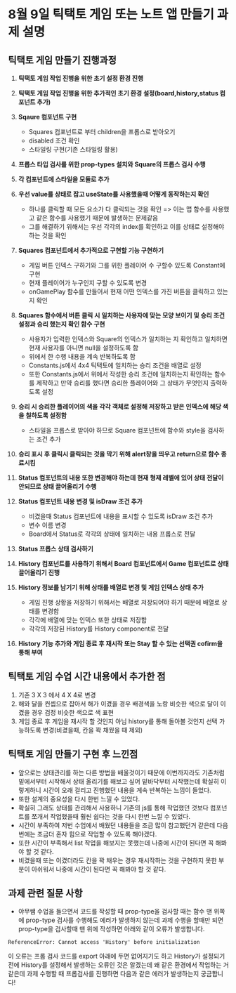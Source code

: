 # 8월 9일 틱택토 게임 또는 노트 앱 만들기 과제 설명

## 틱택토 게임 만들기 진행과정

1. **틱택토 게임 작업 진행을 위한 초기 설정 환경 진행**
2. **틱택토 게임 작업 진행을 위한 추가적인 초기 환경 설정(board,history,status 컴포넌트 추가)**
3. **Sqaure 컴포넌트 구현**

   - Squares 컴포넌트로 부터 children을 프롭스로 받아오기
   - disabled 조건 확인
   - 스타일링 구현(기존 스타일링 활용)

4. **프롭스 타입 검사를 위한 prop-types 설치와 Square의 프롭스 검사 수행**
5. **각 컴포넌트에 스타일을 모듈로 추가**
6. **우선 value를 상태로 잡고 useState를 사용했을때 어떻게 동작하는지 확인**

   - 하나를 클릭할 때 모든 요소가 다 클릭되는 것을 확인 => 이는 맵 함수를 사용했고 같은 함수를 사용했기 때문에 발생하는 문제같음
   - 그를 해결하기 위해서는 우선 각각의 index를 확인하고 이를 상태로 설정해야 하는 것을 확인

7. **Squares 컴포넌트에서 추가적으로 구현할 기능 구현하기**
   - 게임 버튼 인덱스 구하기와 그를 위한 플레이어 수 구할수 있도록 Constant에 구현
   - 현재 플레이어가 누구인지 구할 수 있도록 변경
   - onGamePlay 함수를 만들어서 현재 어떤 인덱스를 가진 버튼을 클릭하고 있는지 확인
8. **Squares 함수에서 버튼 클릭 시 일치하는 사용자에 맞는 모양 보이기 및 승리 조건 설정과 승리 했는지 확인 함수 구현**
   - 사용자가 입력한 인덱스와 Square의 인덱스가 일치하는 지 확인하고 일치하면 현재 사용자를 아니면 null을 설정하도록 함
   - 위에서 한 수행 내용을 계속 반복하도록 함
   - Constants.js에서 4x4 틱택토에 일치하는 승리 조건을 배열로 설정
   - 또한 Constants.js에서 위에서 작성한 승리 조건에 일치하는지 확인하는 함수를 제작하고 만약 승리를 했다면 승리한 플레이어와 그 상태가 무엇인지 출력하도록 설정
9. **승리 시 승리한 플레이어의 색을 각각 객체로 설정해 저장하고 받은 인덱스에 해당 색을 칠하도록 설정함**
   - 스타일을 프롭스로 받아야 하므로 Square 컴포넌트에 함수와 style을 검사하는 조건 추가
10. **승리 표시 후 클릭시 클릭되는 것을 막기 위해 alert창을 띄우고 return으로 함수 종료시킴**
11. **Status 컴포넌트의 내용 또한 변경해야 하는데 현재 형제 레벨에 있어 상태 전달이 안되므로 상태 끌어올리기 수행**
12. **Status 컴포넌트 내용 변경 및 isDraw 조건 추가**
    - 비겼을때 Status 컴포넌트에 내용을 표시할 수 있도록 isDraw 조건 추가
    - 변수 이름 변경
    - Board에서 Status로 각각의 상태에 일치하는 내용 프롭스로 전달
13. **Status 프롭스 상태 검사하기**
14. **History 컴포넌트를 사용하기 위해서 Board 컴포넌트에서 Game 컴포넌트로 상태 끌어올리기 진행**
15. **History 정보를 남기기 위해 상태를 배열로 변경 및 게임 인덱스 상태 추가**
    - 게임 진행 상황을 저장하기 위해서는 배열로 저장되어야 하기 때문에 배열로 상태를 변경함
    - 각각에 배열에 맞는 인덱스 또한 상태로 저장함
    - 각각의 저장된 History를 History component로 전달
16. **History 기능 추가와 게임 종료 후 재시작 또는 Stay 할 수 있는 선택권 cofirm을 통해 부여**

## 틱택토 게임 수업 시간 내용에서 추가한 점

1. 기존 3 X 3 에서 4 X 4로 변경
2. 해와 달을 컨셉으로 잡아서 해가 이겼을 경우 배경색을 노랑 비슷한 색으로 달이 이겼을 경우 검정 비슷한 색으로 색 표현
3. 게임 종료 후 게임을 재시작 할 것인지 아님 history를 통해 돌아볼 것인지 선택 가능하도록 변경(비겼을때, 칸을 꽉 채웠을 때 제외)

## 틱택토 게임 만들기 구현 후 느낀점

- 앞으로는 상태관리를 하는 다른 방법을 배울것이기 때문에 이번까지라도 기존처럼 밑에서부터 시작해서 상태 올리기를 해보고 싶어 밑바닥부터 시작했는데 확실히 이렇게하니 시간이 오래 걸리고 진행했던 내용을 계속 반복하는 느낌이 들었다.
- 또한 설계의 중요성을 다시 한번 느낄 수 있었다.
- 확실히 그래도 상태를 관리해서 사용하니 기존의 js를 통해 작업했던 것보다 컴포넌트를 쪼개서 작업했을때 훨씬 쉽다는 것을 다시 한번 느낄 수 있었다.
- 시간이 부족하여 저번 수업에서 배웠던 내용들을 조금 많이 참고했던거 같은데 다음번에는 조금더 혼자 힘으로 작업할 수 있도록 해야겠다.
- 또한 시간이 부족해서 list 작업을 해보지는 못했는데 나중에 시간이 된다면 꼭 해봐야 할 것 같다.
- 비겼을때 또는 이겼더라도 칸을 꽉 채우는 경우 재시작하는 것을 구현하지 못한 부분이 아쉬워서 나중에 시간이 된다면 꼭 해봐야 할 것 같다.

## 과제 관련 질문 사항

- 야무쌤 수업을 들으면서 코드를 작성할 때 prop-type을 검사할 때는 함수 맨 위쪽에 prop-type 검사를 수행해도 에러가 발생하지 않는데 과제 수행을 할때만 되면 prop-type을 검사할때 맨 위에 작성하면 아래와 같이 오류가 발생합니다.

```text
ReferenceError: Cannot access 'History' before initialization
```

이 오류는 프롭 검사 코드를 export 아래에 두면 없어지기도 하고 History가 설정되기 전에 History를 설정해서 발생하는 오류인 것은 알겠는데 왜 같은 환경에서 작업하는 거 같은데 과제 수행할 때 프롭검사를 진행하면 다음과 같은 에러가 발생하는지 궁금합니다!
